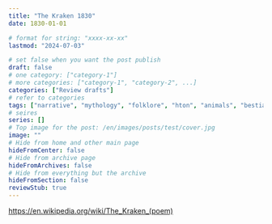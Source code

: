 ```yaml
---
title: "The Kraken 1830"
date: 1830-01-01

# format for string: "xxxx-xx-xx"
lastmod: "2024-07-03"

# set false when you want the post publish
draft: false
# one category: ["category-1"]
# more categories: ["category-1", "category-2", ...]
categories: ["Review drafts"]
# refer to categories
tags: ["narrative", "mythology", "folklore", "hton", "animals", "bestiary"]
# seires
series: []
# Top image for the post: /en/images/posts/test/cover.jpg
image: ""
# Hide from home and other main page
hideFromCenter: false
# Hide from archive page
hideFromArchives: false
# Hide from everything but the archive
hideFromSection: false
reviewStub: true
---
```

https://en.wikipedia.org/wiki/The_Kraken_(poem)
<!--more-->